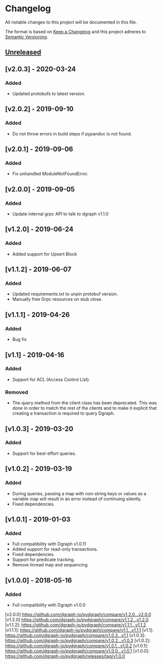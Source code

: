 # Changelog

All notable changes to this project will be documented in this file.

The format is based on [Keep a Changelog](http://keepachangelog.com/en/1.0.0/)
and this project adheres to [Semantic Versioning](http://semver.org/spec/v2.0.0.html).

## [Unreleased]

## [v2.0.3] - 2020-03-24

### Added
- Updated protobufs to latest version.

## [v2.0.2] - 2019-09-10

### Added
- Do not throw errors in build steps if pypandoc is not found.

## [v2.0.1] - 2019-09-06

### Added
- Fix unhandled ModuleNotFoundError.

## [v2.0.0] - 2019-09-05

### Added
- Update internal grpc API to talk to dgraph v1.1.0

## [v1.2.0] - 2019-06-24

### Added
- Added support for Upsert Block

## [v1.1.2] - 2019-06-07

### Added
- Updated requirements.txt to unpin protobuf version.
- Manually free Grpc resources on stub close.

## [v1.1.1] - 2019-04-26

### Added
- Bug fix

## [v1.1] - 2019-04-16

### Added
- Support for ACL (Access Control List).

### Removed
- The query method from the client class has been deprecated. This was done in
  order to match the rest of the clients and to make it explicit that creating a
  transaction is required to query Dgraph.

## [v1.0.3] - 2019-03-20

### Added
- Support for best-effort queries.

## [v1.0.2] - 2019-03-19

### Added
- During queries, passing a map with non-string keys or values as a variable
  map will result in an error instead of continuing silently.
- Fixed dependencies.

## [v1.0.1] - 2019-01-03

### Added
- Full compatibility with Dgraph v1.0.11
- Added support for read-only transactions.
- Fixed dependencies.
- Support for predicate tracking.
- Remove linread map and sequencing.

## [v1.0.0] - 2018-05-16

### Added
- Full compatibility with Dgraph v1.0.0

[Unreleased]: https://github.com/dgraph-io/pydgraph/compare/v1.0.0...HEAD
[v2.0.0] https://github.com/dgraph-io/pydgraph/compare/v1.2.0...v2.0.0
[v1.2.0] https://github.com/dgraph-io/pydgraph/compare/v1.1.2...v1.2.0
[v1.1.2]: https://github.com/dgraph-io/pydgraph/compare/v1.1.1...v1.1.2
[v1.1.1]: https://github.com/dgraph-io/pydgraph/compare/v1.1...v1.1.1
[v1.1]: https://github.com/dgraph-io/pydgraph/compare/v1.0.3...v1.1
[v1.0.3]: https://github.com/dgraph-io/pydgraph/compare/v1.0.2...v1.0.3
[v1.0.2]: https://github.com/dgraph-io/pydgraph/compare/v1.0.1...v1.0.2
[v1.0.1]: https://github.com/dgraph-io/pydgraph/compare/v1.0.0...v1.0.1
[v1.0.0]: https://github.com/dgraph-io/pydgraph/releases/tag/v1.0.0
